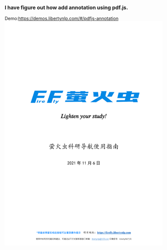 ### I have figure out how add annotation using pdf.js.
Demo:https://demos.libertynlp.com/#/pdfjs-annotation
![imgage](https://github.com/LibertyNLP/firefly-research-helper/blob/main/imgs/1.jpg)
